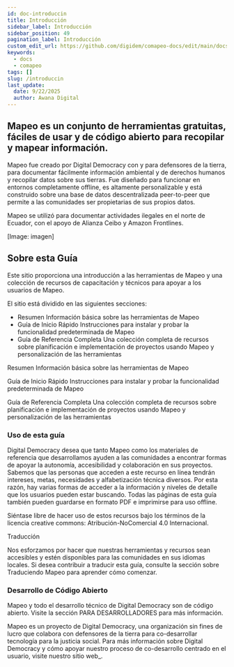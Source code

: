```yaml
---
id: doc-introduccin
title: Introducción
sidebar_label: Introducción
sidebar_position: 49
pagination_label: Introducción
custom_edit_url: https://github.com/digidem/comapeo-docs/edit/main/docs/troubleshooting/introduccin.md
keywords:
  - docs
  - comapeo
tags: []
slug: /introduccin
last_update:
  date: 9/22/2025
  author: Awana Digital
---
```

## Mapeo es un conjunto de herramientas gratuitas, fáciles de usar y de código abierto para recopilar y mapear información.


Mapeo fue creado por Digital Democracy con y para defensores de la tierra, para documentar fácilmente información ambiental y de derechos humanos y recopilar datos sobre sus tierras. Fue diseñado para funcionar en entornos completamente offline, es altamente personalizable y está construido sobre una base de datos descentralizada peer-to-peer que permite a las comunidades ser propietarias de sus propios datos.


Mapeo se utilizó para documentar actividades ilegales en el norte de Ecuador, con el apoyo de Alianza Ceibo y Amazon Frontlines.


[Image: imagen]


## Sobre esta Guía


Este sitio proporciona una introducción a las herramientas de Mapeo y una colección de recursos de capacitación y técnicos para apoyar a los usuarios de Mapeo.


El sitio está dividido en las siguientes secciones:

- Resumen
Información básica sobre las herramientas de Mapeo
- Guía de Inicio Rápido
Instrucciones para instalar y probar la funcionalidad predeterminada de Mapeo
- Guía de Referencia Completa
Una colección completa de recursos sobre planificación e implementación de proyectos usando Mapeo y personalización de las herramientas

Resumen
Información básica sobre las herramientas de Mapeo


Guía de Inicio Rápido
Instrucciones para instalar y probar la funcionalidad predeterminada de Mapeo


Guía de Referencia Completa
Una colección completa de recursos sobre planificación e implementación de proyectos usando Mapeo y personalización de las herramientas


### Uso de esta guía


Digital Democracy desea que tanto Mapeo como los materiales de referencia que desarrollamos ayuden a las comunidades a encontrar formas de apoyar la autonomía, accesibilidad y colaboración en sus proyectos. Sabemos que las personas que acceden a este recurso en línea tendrán intereses, metas, necesidades y alfabetización técnica diversos. Por esta razón, hay varias formas de acceder a la información y niveles de detalle que los usuarios pueden estar buscando. Todas las páginas de esta guía también pueden guardarse en formato PDF e imprimirse para uso offline.


Siéntase libre de hacer uso de estos recursos bajo los términos de la licencia creative commons: Atribución-NoComercial 4.0 Internacional.


Traducción


Nos esforzamos por hacer que nuestras herramientas y recursos sean accesibles y estén disponibles para las comunidades en sus idiomas locales. Si desea contribuir a traducir esta guía, consulte la sección sobre Traduciendo Mapeo para aprender cómo comenzar.


### Desarrollo de Código Abierto


Mapeo y todo el desarrollo técnico de Digital Democracy son de código abierto. Visite la sección PARA DESARROLLADORES para más información.


Mapeo es un proyecto de Digital Democracy, una organización sin fines de lucro que colabora con defensores de la tierra para co-desarrollar tecnología para la justicia social. Para más información sobre Digital Democracy y cómo apoyar nuestro proceso de co-desarrollo centrado en el usuario, visite nuestro sitio web_.


